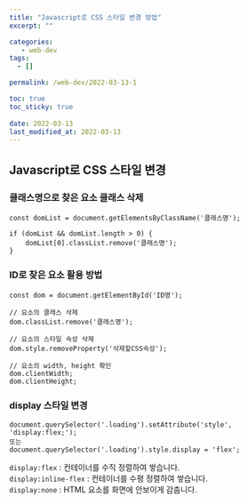 ```yaml
---
title: "Javascript로 CSS 스타일 변경 방법"
excerpt: ""

categories:
   - web-dev
tags:
  - []

permalink: /web-dev/2022-03-13-1

toc: true
toc_sticky: true
 
date: 2022-03-13
last_modified_at: 2022-03-13
---
```


## Javascript로 CSS 스타일 변경

### 클래스명으로 찾은 요소 클래스 삭제
```
const domList = document.getElementsByClassName('클래스명');

if (domList && domList.length > 0) {
	domList[0].classList.remove('클래스명');
}
```

### ID로 찾은 요소 활용 방법
```
const dom = document.getElementById('ID명');

// 요소의 클래스 삭제
dom.classList.remove('클래스명');

// 요소의 스타일 속성 삭제
dom.style.removeProperty('삭제할CSS속성');

// 요소의 width, height 확인
dom.clientWidth;
dom.clientHeight;
```

### display 스타일 변경
```
document.querySelector('.loading').setAttribute('style', 'display:flex;');
또는
document.querySelector('.loading').style.display = 'flex';
```
`display:flex` : 컨테이너를 수직 정렬하여 쌓습니다.  
`display:inline-flex` : 컨테이너를 수평 정렬하여 쌓습니다.  
`display:none` : HTML 요소를 화면에 안보이게 감춥니다.
